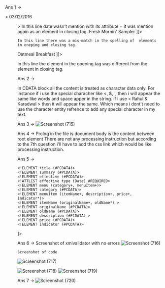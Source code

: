 
Ans 1 ->

<</summary>
  <effective type="Date">03/12/2016</effective>
  <menu>
>
    In this line date wasn't mention with its attribute + it was mention again as an element in closing tag.

  <![CDATA[ <originalName> Fresh Mornin' Sampler </originalName> ]]>
    In this line there was a mis-match in the spelling of  elements in oneping and closing tag.

  <![CDATA[ <originalName> Oatmeal Breakfast </originalName> ]]>
  In this line  the element in the opening tag was different from the  element in closing tag.



  Ans 2 ->

  In CDATA block all the content is treated as character data only. For instance if i use the special characher 
  like <, &, ', then i will appear the same like words and space apper in the string. if i use < Rahul & Karadwal >
  then it will appear the same. Which means i dont't need to use the character entity refrence to add any special character in my text.


  Ans 3 ->
 ![Screenshot (715)](https://user-images.githubusercontent.com/49285978/191112892-99a4e8a8-02c9-47f5-814d-2ddaa7928215.png)


  Ans 4 ->
  Prolog in the file is  <!-- <?xml version="1.0" encoding="UTF-8" standalone="yes" ?> -->
  document body is the content between root element <menuInfo>
  There are not any processing instruction but according to the 7th question i'll have to add the css link
  which would be like processing instruction. 

  Ans 5 -> 

  <!DOCTYPE menuInfo [

	<!ELEMENT menuInfo (title+, summary, effective+, menu+)>
	<!ELEMENT title (#PCDATA)>
	<!ELEMENT summary (#PCDATA)>
	<!ELEMENT effective (#PCDATA)>
	<!ATTLIST effective type (Date) #REQUIRED>
	<!ELEMENT menu (category+, menuItem+)>
	<!ELEMENT category (#PCDATA)>
	<!ELEMENT menuItem (itemName+, description+, price+, indicator*)>
	<!ELEMENT itemName (originalName+, oldName*) >
	<!ELEMENT originalName (#PCDATA)>
	<!ELEMENT oldName (#PCDATA)>
	<!ELEMENT description (#PCDATA) >
	<!ELEMENT price (#PCDATA)>
	<!ELEMENT indicator (#PCDATA)>
]>

Ans 6 ->
	Screenshot of xmlvalidator with no errors
	![Screenshot (716)](https://user-images.githubusercontent.com/49285978/191113049-383598d7-1fab-460d-9aae-30bcdfa00d7a.png)
	
	Screenshot of code
	
![Screenshot (717)](https://user-images.githubusercontent.com/49285978/191114025-166f0abb-f236-41f5-843e-099542e61a0d.png)

![Screenshot (718)](https://user-images.githubusercontent.com/49285978/191113852-e2f731f8-eb24-427b-aaca-606a31227731.png)
![Screenshot (719)](https://user-images.githubusercontent.com/49285978/191113898-5d007a9a-780d-433a-9d9a-db8f457f9d90.png)




Ans 7 -> 
	![Screenshot (720)](https://user-images.githubusercontent.com/49285978/191113412-84b8daa9-1d7f-4bfd-97c4-f5abd9142480.png)
